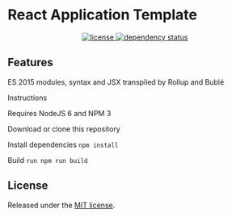 
# React Application Template

<p align="center">
  <a href="https://github.com/idettman/react-app-template/blob/master/LICENSE.md">
    <img src="https://img.shields.io/npm/l/rollup.svg" alt="license">
  </a>
  <a href="https://david-dm.org/rollup/rollup">
    <img src="https://david-dm.org/idettman/react-app-template.svg" alt="dependency status">
  </a>
</p>

## Features

ES 2015 modules, syntax and JSX transpiled by Rollup and Bublé

Instructions

Requires NodeJS 6 and NPM 3

Download or clone this repository

Install dependencies
`npm install`

Build
`run npm run build`


## License

Released under the [MIT license](https://github.com/rollup/rollup/blob/master/LICENSE.md).